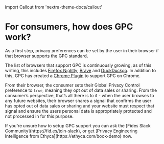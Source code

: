 import Callout from 'nextra-theme-docs/callout'

# For consumers, how does GPC work?

As a first step, privacy preferences can be set by the user in their browser if that browser supports the GPC standard.

The list of browsers that support GPC is continuously growing, as of this writing, this includes [Firefox Nightly](https://blog.mozilla.org/netpolicy/2021/10/28/implementing-global-privacy-control/gpc-firefox-nightly-step-1/), [Brave](https://brave.com/web-standards-at-brave/4-global-privacy-control/) and [DuckDuckgo](https://help.duckduckgo.com/duckduckgo-help-pages/privacy/gpc/). In addition to this, GPC has created a [Chrome Plugin](https://chrome.google.com/webstore/detail/gpc-enabler/ilknagnpcicckgohjailfooamibaolnj) to support GPC on Chrome. 

From their browser, the consumer sets their Global Privacy Control preference to `true`, meaning they opt out of data sales or sharing. From the consumer’s perspective, that’s all there is to it - when the user browses to any future websites, their browser shares a signal that confirms the user has opted out of data sales or sharing and your website must respect that signal and ensure the users personal data is appropriately protected and not processed in for this purpose.

<Callout emoji="ⓘ">
If you're unsure how to setup GPC support you can ask the [Fides Slack Community](https://fid.es/join-slack), or get [Privacy Engineering Intelligence from Ethyca](https://ethyca.com/book-demo) now.
</Callout>